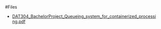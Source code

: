 #Files
* [DAT304_BachelorProject_Queueing_system_for_containerized_processing.pdf](DAT304_BachelorProject_Queueing_system_for_containerized_processing.pdf)
